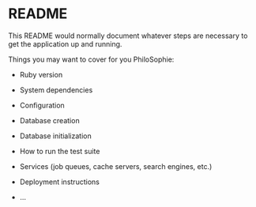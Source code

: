 # README

This README would normally document whatever steps are necessary to get the
application up and running.

Things you may want to cover for you PhiloSophie:

* Ruby version

* System dependencies

* Configuration

* Database creation

* Database initialization

* How to run the test suite

* Services (job queues, cache servers, search engines, etc.)

* Deployment instructions

* ...

